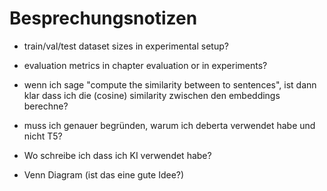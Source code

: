 # Besprechungsnotizen

- train/val/test dataset sizes in experimental setup?
- evaluation metrics in chapter evaluation or in experiments?
- wenn ich sage "compute the similarity between to sentences", ist dann klar dass ich die (cosine) similarity zwischen den embeddings berechne?
- muss ich genauer begründen, warum ich deberta verwendet habe und nicht T5?
- Wo schreibe ich dass ich KI verwendet habe?

- Venn Diagram (ist das eine gute Idee?)